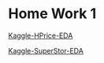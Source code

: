 <h1>Home Work 1</h1>

<a href="https://www.kaggle.com/code/ayoubedark78/housepriceprediction">Kaggle-HPrice-EDA</a>


<a href="https://www.kaggle.com/code/ayoubedark78/eda-of-superstore">Kaggle-SuperStor-EDA</a>

<!-- <a href="">Kaggle-COVID-19-EDA</a> -->